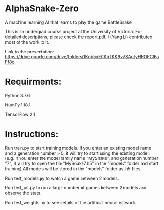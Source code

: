 # AlphaSnake-Zero
A machine learning AI that learns to play the game BattleSnake

This is an undergrad course project at the University of Victoria.
For detailed descriptions, please check the report.pdf. I (Yang Li) contributed most of the work to it.

Link to the presentation: https://drive.google.com/drive/folders/1Knb5xECKhTKK9vVSAutyHNOFClFaFf8o

# Requirments:
Python 3.7.6

NumPy 1.18.1

TensorFlow 2.1

# Instructions:
Run train.py to start training models. If you enter an existing model name and a generation number > 0, it will try to start using the existing model. (e.g. if you enter the model family name "MySnake", and generation number "7", it will try to open the file "MySnake7.h5" in the "models" folder and start training) All models will be stored in the "models" folder as .h5 files.

Run test_models.py to watch a game between 2 models.

Run test_pit.py to run a large number of games between 2 models and observe the stats.

Run test_weights.py to see details of the artificial neural network.
